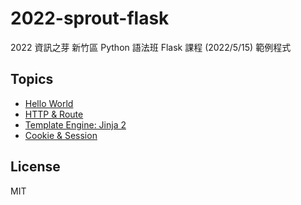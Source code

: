 # 2022-sprout-flask

2022 資訊之芽 新竹區 Python 語法班 Flask 課程 (2022/5/15) 範例程式

## Topics
- [Hello World](helloworld/)
- [HTTP & Route](http-route/)
- [Template Engine: Jinja 2](jinja-template/)
- [Cookie & Session](cookie-session/)

## License
MIT